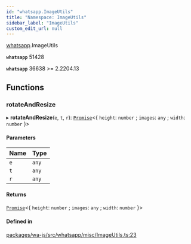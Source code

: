 ```yaml
---
id: "whatsapp.ImageUtils"
title: "Namespace: ImageUtils"
sidebar_label: "ImageUtils"
custom_edit_url: null
---
```


[whatsapp](whatsapp.md).ImageUtils

**`whatsapp`** 51428

**`whatsapp`** 36638 >= 2.2204.13

## Functions

### rotateAndResize

▸ **rotateAndResize**(`e`, `t`, `r`): [`Promise`]( https://developer.mozilla.org/en-US/docs/Web/JavaScript/Reference/Global_Objects/Promise )<{ `height`: `number` ; `images`: `any` ; `width`: `number`  }\>

#### Parameters

| Name | Type |
| :------ | :------ |
| `e` | `any` |
| `t` | `any` |
| `r` | `any` |

#### Returns

[`Promise`]( https://developer.mozilla.org/en-US/docs/Web/JavaScript/Reference/Global_Objects/Promise )<{ `height`: `number` ; `images`: `any` ; `width`: `number`  }\>

#### Defined in

[packages/wa-js/src/whatsapp/misc/ImageUtils.ts:23](https://github.com/wppconnect-team/wa-js/blob/main/src/whatsapp/misc/ImageUtils.ts#L23)
